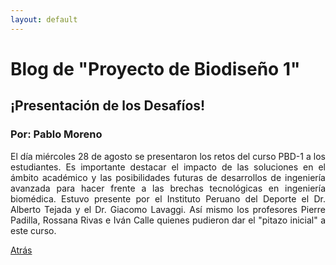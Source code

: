 ```yaml
---
layout: default
---
```

# Blog de "Proyecto de Biodiseño 1"

## ¡Presentación de los Desafíos! 

### Por: Pablo Moreno

<div style="text-align: justify">El día miércoles 28 de agosto se presentaron los retos del curso PBD-1 a los estudiantes. Es importante destacar el impacto de las soluciones en el ámbito académico y las posibilidades futuras de desarrollos de ingeniería avanzada para hacer frente a las brechas tecnológicas en ingeniería biomédica. Estuvo presente por el Instituto Peruano del Deporte el Dr. Alberto Tejada y el Dr. Giacomo Lavaggi. Así mismo los profesores Pierre Padilla, Rossana Rivas e Iván Calle quienes pudieron dar el "pitazo inicial" a este curso.</div>

[Atrás](./blog/blog.html)

